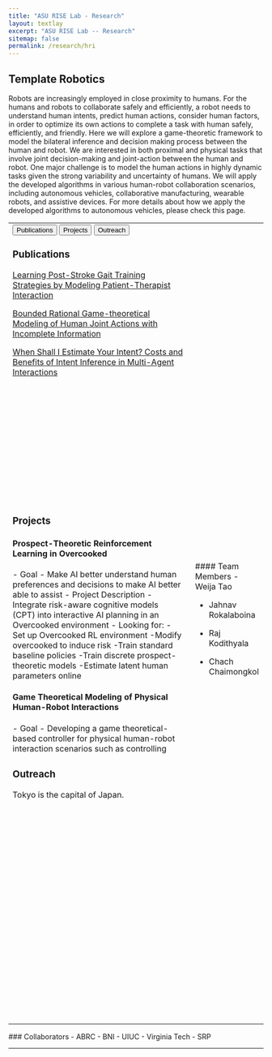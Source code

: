 ```yaml
---
title: "ASU RISE Lab - Research"
layout: textlay
excerpt: "ASU RISE Lab -- Research"
sitemap: false
permalink: /research/hri
---
```


<script>
function openCity(evt, cityName) {
  // Declare all variables
  var i, tabcontent, tablinks;

  // Get all elements with class="tabcontent" and hide them
  tabcontent = document.getElementsByClassName("tabcontent");
  for (i = 0; i < tabcontent.length; i++) {
    tabcontent[i].style.display = "none";
  }

  // Get all elements with class="tablinks" and remove the class "active"
  tablinks = document.getElementsByClassName("tablinks");
  for (i = 0; i < tablinks.length; i++) {
    tablinks[i].className = tablinks[i].className.replace(" active", "");
  }

  // Show the current tab, and add an "active" class to the button that opened the tab
  document.getElementById(cityName).style.display = "block";
  evt.currentTarget.className += " active";
}


</script>


## Template Robotics
Robots are increasingly employed in close proximity to humans. For the humans and robots to collaborate safely and efficiently, a robot needs to understand human intents, predict human actions, consider human factors, in order to optimize its own actions to complete a task with human safely, efficiently, and friendly. Here we will explore a game-theoretic framework to model the bilateral inference and decision making process between the human and robot. We are interested in both proximal and physical tasks that involve joint decision-making and joint-action between the human and robot. One major challenge is to model the human actions in highly dynamic tasks given the strong variability and uncertainty of humans. We will apply the developed algorithms in various human-robot collaboration scenarios, including autonomous vehicles, collaborative manufacturing, wearable robots, and assistive devices. For more details about how we apply the developed algorithms to autonomous vehicles, please check this page.

<table style="width:100%">
<tr>
<td style="width:70%">

<!-- Tab links -->
<div class="tab">
  <button class="tablinks" onclick="openCity(event, 'Publications')" id="defaultOpen">Publications</button>
  <button class="tablinks" onclick="openCity(event, 'Projects')">Projects</button>
  <button class="tablinks" onclick="openCity(event, 'Outreach')">Outreach</button>
</div>

<!-- Tab content -->
<div id="Publications" class="tabcontent" style="height:500px;">
  <h3>Publications</h3>
  <p><a href="https://ieeexplore.ieee.org/abstract/document/10065388">Learning Post-Stroke Gait Training Strategies by Modeling Patient-Therapist Interaction</a></p>
  <p><a href="https://ieeexplore.ieee.org/abstract/document/9982108">Bounded Rational Game-theoretical Modeling of Human Joint Actions with Incomplete Information</a></p>
  <p><a href="[https://ieeexplore.ieee.org/abstract/document/9982108](https://ieeexplore.ieee.org/abstract/document/9867155)">When Shall I Estimate Your Intent? Costs and Benefits of Intent Inference in Multi-Agent Interactions</a></p>
	
</div>

<div id="Projects" class="tabcontent" markdown="1" style="height:500px;overflow:scroll">
  <h3>Projects</h3>
  <h4>Prospect-Theoretic Reinforcement Learning in Overcooked</h4>
  - Goal
    - Make AI better understand human preferences and decisions to make AI better able to assist
  - Project Description
    - Integrate risk-aware cognitive models (CPT) into interactive AI planning in an Overcooked environment
  - Looking for:
    - Set up Overcooked RL environment
    -Modify overcooked to induce risk
    -Train standard baseline policies
    -Train discrete prospect-theoretic models
    -Estimate latent human parameters online

 
  <h4>Game Theoretical Modeling of Physical Human-Robot Interactions </h4>
  - Goal
    - Developing a game theoretical-based controller for physical human-robot interaction scenarios such as controlling assistive wearable robots 

  - Project Description
    - Integrate risk-aware cognitive models (CPT) into interactive AI planning in an Overcooked environment
  - Looking for:
    - Developing a framework for solving incomplete information Multi-agent interactions.
    - Apply the developed framework to actual HRI scenarios and model the human learning process.
    - Applying the results on the control of assistive wearable robots to have a more compliant and robust controller
</div>

<div id="Outreach" class="tabcontent" style="height:500px;">
  <h3>Outreach</h3>
  <p>Tokyo is the capital of Japan.</p>
</div>

<script>
document.getElementById("defaultOpen").click();
</script>

</td>
<td style="width:30%;padding-left:1em" markdown="1">
#### Team Members
- Weija Tao

- Jahnav Rokalaboina

- Raj Kodithyala

- Chach Chaimongkol

</td>
</tr>
</table>
### Collaborators
 - ABRC
 - BNI
 - UIUC
 - Virginia Tech
 - SRP
<hr>
